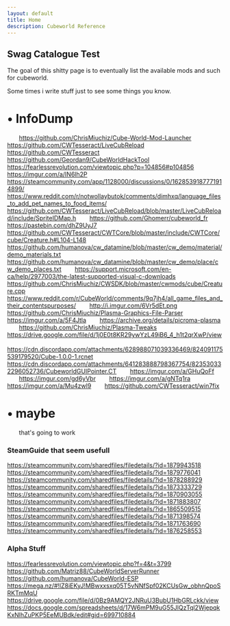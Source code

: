 ```yaml
---
layout: default
title: Home
description: Cubeworld Reference
---
```



## Swag Catalogue Test

The goal of this shitty page is to eventually list the available mods and such for cubeworld.

Some times i write stuff just to see some things you know.

# &bull; InfoDump
&nbsp;&nbsp;&nbsp;&nbsp;&nbsp;&nbsp; https://github.com/ChrisMiuchiz/Cube-World-Mod-Launcher
&nbsp;&nbsp;&nbsp;&nbsp;&nbsp;&nbsp; https://github.com/CWTesseract/LiveCubReload
&nbsp;&nbsp;&nbsp;&nbsp;&nbsp;&nbsp; https://github.com/CWTesseract
&nbsp;&nbsp;&nbsp;&nbsp;&nbsp;&nbsp; https://github.com/Geordan9/CubeWorldHackTool
&nbsp;&nbsp;&nbsp;&nbsp;&nbsp;&nbsp; https://fearlessrevolution.com/viewtopic.php?p=104856#p104856
&nbsp;&nbsp;&nbsp;&nbsp;&nbsp;&nbsp; https://imgur.com/a/IN6lh2P
&nbsp;&nbsp;&nbsp;&nbsp;&nbsp;&nbsp; https://steamcommunity.com/app/1128000/discussions/0/1628539187771914899/
&nbsp;&nbsp;&nbsp;&nbsp;&nbsp;&nbsp; https://www.reddit.com/r/notwollaybutok/comments/dimhxq/language_files_to_add_pet_names_to_food_items/
&nbsp;&nbsp;&nbsp;&nbsp;&nbsp;&nbsp; https://github.com/CWTesseract/LiveCubReload/blob/master/LiveCubReload/include/SpriteIDMap.h
&nbsp;&nbsp;&nbsp;&nbsp;&nbsp;&nbsp; https://github.com/Ghomerr/cubeworld_fr
&nbsp;&nbsp;&nbsp;&nbsp;&nbsp;&nbsp; https://pastebin.com/dhZ9UyJ7
&nbsp;&nbsp;&nbsp;&nbsp;&nbsp;&nbsp; https://github.com/CWTesseract/CWTCore/blob/master/include/CWTCore/cube/Creature.h#L104-L148
&nbsp;&nbsp;&nbsp;&nbsp;&nbsp;&nbsp; https://github.com/humanova/cw_datamine/blob/master/cw_demo/material/demo_materials.txt
&nbsp;&nbsp;&nbsp;&nbsp;&nbsp;&nbsp; https://github.com/humanova/cw_datamine/blob/master/cw_demo/place/cw_demo_places.txt
&nbsp;&nbsp;&nbsp;&nbsp;&nbsp;&nbsp; https://support.microsoft.com/en-ca/help/2977003/the-latest-supported-visual-c-downloads
&nbsp;&nbsp;&nbsp;&nbsp;&nbsp;&nbsp; https://github.com/ChrisMiuchiz/CWSDK/blob/master/cwmods/cube/Creature.cpp
&nbsp;&nbsp;&nbsp;&nbsp;&nbsp;&nbsp; https://www.reddit.com/r/CubeWorld/comments/9q7jh4/all_game_files_and_their_contentspurposes/
&nbsp;&nbsp;&nbsp;&nbsp;&nbsp;&nbsp; http://i.imgur.com/6Vr5dEt.png
&nbsp;&nbsp;&nbsp;&nbsp;&nbsp;&nbsp; https://github.com/ChrisMiuchiz/Plasma-Graphics-File-Parser
&nbsp;&nbsp;&nbsp;&nbsp;&nbsp;&nbsp; https://imgur.com/a/5F4Jtla
&nbsp;&nbsp;&nbsp;&nbsp;&nbsp;&nbsp; https://archive.org/details/picroma-plasma
&nbsp;&nbsp;&nbsp;&nbsp;&nbsp;&nbsp; https://github.com/ChrisMiuchiz/Plasma-Tweaks
&nbsp;&nbsp;&nbsp;&nbsp;&nbsp;&nbsp; https://drive.google.com/file/d/1j0E0t8KR29ywYzL49iB6_4_h1t2qrXwP/view
&nbsp;&nbsp;&nbsp;&nbsp;&nbsp;&nbsp; https://cdn.discordapp.com/attachments/628988071039336469/824091175539179520/Cube-1.0.0-1.rcnet
&nbsp;&nbsp;&nbsp;&nbsp;&nbsp;&nbsp; https://cdn.discordapp.com/attachments/641283888798367754/823530332296052736/CubeworldGUIPointer.CT
&nbsp;&nbsp;&nbsp;&nbsp;&nbsp;&nbsp; https://imgur.com/a/GHuQoFf
&nbsp;&nbsp;&nbsp;&nbsp;&nbsp;&nbsp; https://imgur.com/gd6yVbr
&nbsp;&nbsp;&nbsp;&nbsp;&nbsp;&nbsp; https://imgur.com/a/gNTq1ra
&nbsp;&nbsp;&nbsp;&nbsp;&nbsp;&nbsp; https://imgur.com/a/Mu4zwl9
&nbsp;&nbsp;&nbsp;&nbsp;&nbsp;&nbsp; https://github.com/CWTesseract/win7fix

# &bull; maybe
&nbsp;&nbsp;&nbsp;&nbsp;&nbsp;&nbsp; that's going to work



### SteamGuide that seem usefull
https://steamcommunity.com/sharedfiles/filedetails/?id=1879943518
https://steamcommunity.com/sharedfiles/filedetails/?id=1879776041
https://steamcommunity.com/sharedfiles/filedetails/?id=1878288929
https://steamcommunity.com/sharedfiles/filedetails/?id=1873333729
https://steamcommunity.com/sharedfiles/filedetails/?id=1870903055
https://steamcommunity.com/sharedfiles/filedetails/?id=1871883807
https://steamcommunity.com/sharedfiles/filedetails/?id=1865509515
https://steamcommunity.com/sharedfiles/filedetails/?id=1871398574
https://steamcommunity.com/sharedfiles/filedetails/?id=1871763690
https://steamcommunity.com/sharedfiles/filedetails/?id=1876258553

### Alpha Stuff
https://fearlessrevolution.com/viewtopic.php?f=4&t=3799
https://github.com/Matriz88/CubeWorldServerRunner
https://github.com/humanova/CubeWorld-ESP
https://mega.nz/#!lZ8iEKyJ!MBwxxsxq05T5vNNfSpf02KCUsGw_obhnQpoSRKTmMqU
https://drive.google.com/file/d/0Bz9AMQY2JNRuU3BubU1HbGRLckk/view
https://docs.google.com/spreadsheets/d/17W6mPM9uG55JlQzTql2WjepqkKxNlhZuPKP5EeMUBdk/edit#gid=699710884
